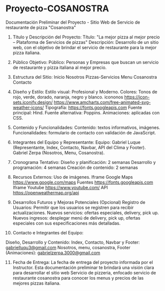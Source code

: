# Proyecto-COSANOSTRA

Documentación Preliminar del Proyecto - Sitio Web de Servicio de restaurante de pizza "Cosanostra"

1. Título y Descripción del Proyecto:
Título: "La mejor pizza al mejor precio – Plataforma de Servicios de pizzas"
Descripción: Desarrollo de un sitio web, con el objetivo de brindar el servicio de restaurante para la mejor pizza italiana.

2. Público Objetivo:
Público: Personas y Empresas que buscan un servicio de restaurante y pizza italiana al mejor precio.

3. Estructura del Sitio:
Inicio
Nosotros
Pizzas-Servicios
Menu
Cosanostra
Contacto

4. Diseño y Estilo:
Estilo visual: Profesional y Moderno.
Colores: Tonos de rojo, verde, dorado, naranja, negro y blanco.
icononos https://icon-sets.iconify.design/
https://www.amcharts.com/free-animated-svg-weather-icons/
Tipografía:
 https://fonts.googleapis.com
Fuente principal: Hind.
Fuente alternativa: Poppins.
Animaciones: aplicadas con CSS.

5. Contenido y Funcionalidades:
Contenido: textos informativos, imágenes.
Funcionalidades: formulario de contacto con validación de JavaScript.


6. Integrantes del Equipo y Representante:
Equipo: 
Gabriel Luque (Representante, Index, Contacto, Navbar, API del Clima y Footer).
Gabriel Zerpa (Nosotros,  Menu, Cosanostra).


7. Cronograma Tentativo:
Diseño y planificación: 2 semanas
Desarrollo y programación: 4 semanas
Creación de contenido: 2 semanas

8. Recursos Externos:
Uso de imágenes.
Iframe Google Maps https://www.google.com/maps
Fuentes https://fonts.googleapis.com
Iframe Youtube https://www.youtube.com/
 API https://openweathermap.org/api

9. Desarrollos Futuros y Mejoras Potenciales (Opcional)
Registro de Usuarios: Permitir que los usuarios se registren para recibir actualizaciones.
Nuevos servicios: ofertas especiales, delivery, pick up.
Nuevos ingresos: desplegar menú de delivery, pick up, ofertas especiales con sus especificaciones más detalladas.

10. Contacto e Integrantes del Equipo:

Diseño, Desarrollo y Contenido: 
Index, Contacto, Navbar y Footer: gabrielluqu3@gmail.com
Nosotros, menu, cosanostra, Footer (Animaciones): gabrielzerpa.3000@gmail.com



11. Fecha de Entrega:
La fecha de entrega del proyecto informada por el Instructor.
Esta documentación preliminar te brindará una visión clara para desarrollar el sitio web
Servicio de pizzeria, enfocado servicio de restaurante cosanostra para conocer los menus y precios de las mejores pizzas italiana.
